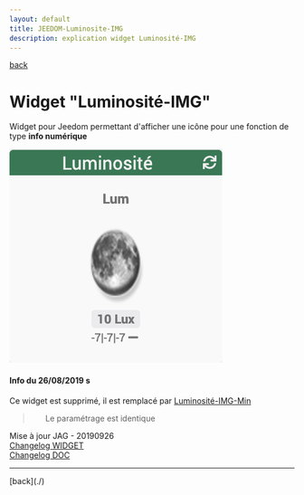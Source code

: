 ```yaml
---
layout: default
title: JEEDOM-Luminosite-IMG
description: explication widget Luminosité-IMG
---
```

[back](./)
# Widget "Luminosité-IMG" 

Widget pour Jeedom permettant d'afficher une icône pour une fonction de type <b>info numérique</b>
<p><img src="Img/RESULTAT%20-%20JEEDOM-Lum_IMG.png" alt="Resultat" /></p>

<h4 id="Taille">Info du 26/08/2019 s</h4>
Ce widget est supprimé, il est remplacé par <a href="JEEDOM-Lum_IMG_mini.html">Luminosité-IMG-Min</a>
<blockquote>
        <ul>
            Le paramétrage est identique
        </ul>
</blockquote>

<dl>
    <dt>Mise à jour JAG - 20190926<br/>
    <a href="https://github.com/JEALG/JEEDOM-Luminosite-IMG/commits/master">Changelog WIDGET</a><br/>
    <a href="https://github.com/JEALG/JEEDOM-Widget_JAG-doc/commits/master">Changelog DOC</a></dt>
</dl>
<hr />
[back](./)